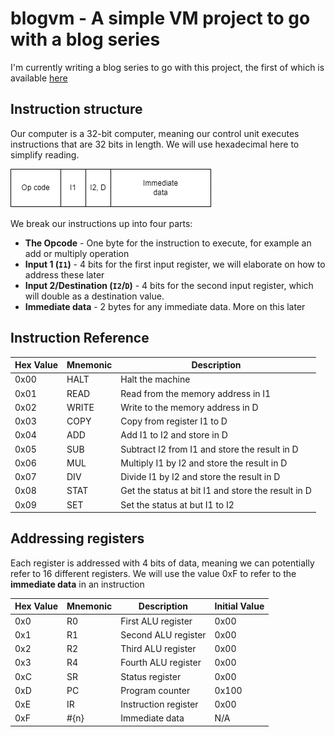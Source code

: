 # blogvm - A simple VM project to go with a blog series
I'm currently writing a blog series to go with this project, the
first of which is available [here](https://www.stephengream.com/writing-a-vm-part-one)

## Instruction structure
Our computer is a 32-bit computer, meaning our control unit executes instructions that are
32 bits in length. We will use hexadecimal here to simplify reading.

![What an instruction looks like](./docs/Instruction.drawio.png)

We break our instructions up into four parts:
* **The Opcode** - One byte for the instruction to execute, for example an add or multiply operation
* **Input 1 (`I1`)** - 4 bits for the first input register, we will elaborate on how to address these later
* **Input 2/Destination (`I2`/`D`)** - 4 bits for the second input register, which will double as a destination value.
* **Immediate data** - 2 bytes for any immediate data. More on this later

## Instruction Reference
| Hex Value | Mnemonic | Description                                          |
|-----------|----------|------------------------------------------------------|
| 0x00      | HALT     | Halt the machine                                     |
| 0x01      | READ     | Read from the memory address in I1                   |
| 0x02      | WRITE    | Write to the memory address in D                     |
| 0x03      | COPY     | Copy from register I1 to D                           |
| 0x04      | ADD      | Add I1 to I2 and store in D                          |
| 0x05      | SUB      | Subtract I2 from I1 and store the result in D        |
| 0x06      | MUL      | Multiply I1 by I2 and store the result in D          |
| 0x07      | DIV      | Divide I1 by I2 and store the result in D            |
| 0x08      | STAT     | Get the status at bit I1 and store the result in D   |
| 0x09      | SET      | Set the status at but I1 to I2                       |


## Addressing registers
Each register is addressed with 4 bits of data, meaning we can potentially refer to 16 different
registers. We will use the value 0xF to refer to the **immediate data** in an instruction

| Hex Value | Mnemonic | Description          | Initial Value |
|-----------|----------|----------------------|---------------|
| 0x0       | R0       | First ALU register   | 0x00          |
| 0x1       | R1       | Second ALU register  | 0x00          |
| 0x2       | R2       | Third ALU register   | 0x00          |
| 0x3       | R4       | Fourth ALU register  | 0x00          |
| 0xC       | SR       | Status register      | 0x00          |
| 0xD       | PC       | Program counter      | 0x100         |
| 0xE       | IR       | Instruction register | 0x00          |
| 0xF       | #{n}     | Immediate data       | N/A           |
